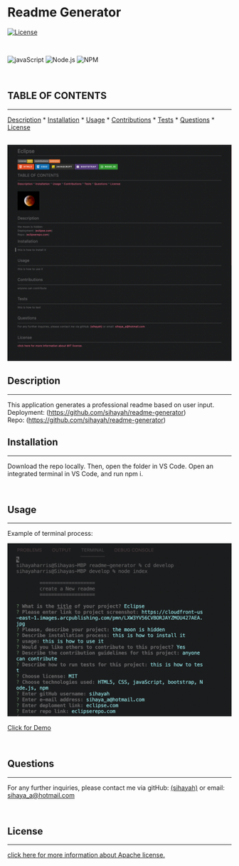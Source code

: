 # Readme Generator
  [![License](https://img.shields.io/badge/License-Apache_2.0-blue.svg)](https://opensource.org/licenses/Apache-2.0)
  
  <br>

  ![javaScript](https://img.shields.io/badge/JavaScript-323330?style=for-the-badge&logo=javascript&logoColor=F7DF1E) ![Node.js](https://img.shields.io/badge/Node.js-339933?style=for-the-badge&logo=nodedotjs&logoColor=white) ![NPM](https://img.shields.io/badge/npm-CB3837?style=for-the-badge&logo=npm&logoColor=white)

  <br>

  ## TABLE OF CONTENTS

  ---


  [Description](#description) *
  [Installation](#installation) *
  [Usage](#usage) *
  [Contributions](#contributions) *
  [Tests](#tests) *
  [Questions](#questions) *
  [License](#license)

  <br>

  <img src= 'images/readme-example.png'>
  
  <br>

  ## Description

  ---

  This application generates a professional readme based on user input.
  <br>
  Deployment: (https://github.com/sihayah/readme-generator)
  <br>
  Repo: (https://github.com/sihayah/readme-generator)

  

  ## Installation

  ---
  
  Download the repo locally. Then, open the folder in VS Code. Open an integrated terminal in VS Code, and run npm i.

  <br>

## Usage

  ---

  Example of terminal process: 
  <br>

  <img src= 'images/code-snippet.png'>

  <br>

  [Click for Demo](https://youtu.be/8qKC0QrD6O4)

  <br>

  ## Questions

  ---

  For any further inquiries, please contact me via gitHub: [(sihayah)](https://github.com/sihayah) or email: sihaya_a@hotmail.com

  <br>

  

  ## License

  ---
  
  [click here for more information about Apache license.](http://www.apache.org/licenses/LICENSE-2.0)
  

  <br>
  <br>
